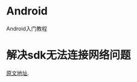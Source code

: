 # Android
Android入门教程
# 解决sdk无法连接网络问题
[原文地址](https://blog.csdn.net/hety119/article/details/42933437?locationNum=6 "Markdown").
